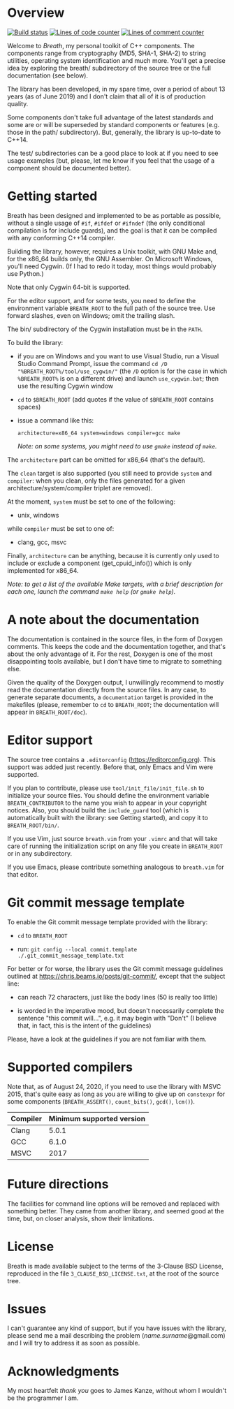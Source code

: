 <!--
 =============================================================================
                      Copyright 2019-2020 Gennaro Prota

                   Licensed under the 3-Clause BSD License.
              (See accompanying file 3_CLAUSE_BSD_LICENSE.txt or
               <https://opensource.org/licenses/BSD-3-Clause>.)
 _____________________________________________________________________________
-->

# Overview


<!--    Note: if you word-wrap these links differently, make sure they
        appear correctly on <github.com>.
     -------------------------------------------------------------------------
-->
[![Build status](
https://travis-ci.com/gennaroprota/breath.svg?branch=master)](
https://travis-ci.com/gennaroprota/breath)
[![Lines of code counter](
https://tokei.rs/b1/github/gennaroprota/breath?category=code)](
https://github.com/gennaroprota/breath)
[![Lines of comment counter](
https://tokei.rs/b1/github/gennaroprota/breath?category=comments)](
https://github.com/gennaroprota/breath)

Welcome to *Breath*, my personal toolkit of C++ components. The components range
from cryptography (MD5, SHA-1, SHA-2) to string utilities, operating system
identification and much more. You'll get a precise idea by exploring the breath/
subdirectory of the source tree or the full documentation (see below).

The library has been developed, in my spare time, over a period of about 13
years (as of June 2019) and I don't claim that all of it is of production
quality.

Some components don't take full advantage of the latest standards and some are
or will be superseded by standard components or features (e.g. those in the
path/ subdirectory). But, generally, the library is up-to-date to C++14.

The test/ subdirectories can be a good place to look at if you need to see usage
examples (but, please, let me know if you feel that the usage of a component
should be documented better).

# Getting started

Breath has been designed and implemented to be as portable as possible, without
a single usage of `#if`, `#ifdef` or `#ifndef` (the only conditional compilation
is for include guards), and the goal is that it can be compiled with any
conforming C++14 compiler.

Building the library, however, requires a Unix toolkit, with GNU Make and, for
the x86_64 builds only, the GNU Assembler. On Microsoft Windows, you'll need
Cygwin. (If I had to redo it today, most things would probably use Python.)

Note that only Cygwin 64-bit is supported.

For the editor support, and for some tests, you need to define the environment
variable `BREATH_ROOT` to the full path of the source tree. Use forward slashes,
even on Windows; omit the trailing slash.

The bin/ subdirectory of the Cygwin installation must be in the `PATH`.

To build the library:

 - if you are on Windows and you want to use Visual Studio, run a Visual Studio
   Command Prompt, issue the command `cd /D "%BREATH_ROOT%/tool/use_cygwin/"`
   (the `/D` option is for the case in which `%BREATH_ROOT%` is on a different
   drive) and launch `use_cygwin.bat`; then use the resulting Cygwin window

 - `cd` to `$BREATH_ROOT` (add quotes if the value of `$BREATH_ROOT` contains
   spaces)

 - issue a command like this:

   ```
   architecture=x86_64 system=windows compiler=gcc make
   ```

   *Note: on some systems, you might need to use `gmake` instead of `make`.*

The `architecture` part can be omitted for x86_64 (that's the default).

The `clean` target is also supported (you still need to provide `system` and
`compiler`: when you clean, only the files generated for a given
architecture/system/compiler triplet are removed).

At the moment, `system` must be set to one of the following:

 - unix, windows

while `compiler` must be set to one of:

 - clang, gcc, msvc

Finally, `architecture` can be anything, because it is currently only used to
include or exclude a component (get_cpuid_info()) which is only implemented for
x86_64.

*Note: to get a list of the available Make targets, with a brief description for
each one, launch the command `make help` (or `gmake help`).*

# A note about the documentation

The documentation is contained in the source files, in the form of Doxygen
comments. This keeps the code and the documentation together, and that's about
the only advantage of it. For the rest, Doxygen is one of the most disappointing
tools available, but I don't have time to migrate to something else.

Given the quality of the Doxygen output, I unwillingly recommend to mostly read
the documentation directly from the source files. In any case, to generate
separate documents, a `documentation` target is provided in the makefiles
(please, remember to `cd` to `BREATH_ROOT`; the documentation will appear in
`BREATH_ROOT/doc`).

# Editor support

The source tree contains a `.editorconfig` (https://editorconfig.org). This
support was added just recently. Before that, only Emacs and Vim were supported.

If you plan to contribute, please use `tool/init_file/init_file.sh` to
initialize your source files. You should define the environment variable
`BREATH_CONTRIBUTOR` to the name you wish to appear in your copyright notices.
Also, you should build the `include_guard` tool (which is automatically built
with the library: see Getting started), and copy it to `BREATH_ROOT/bin/`.

If you use Vim, just source `breath.vim` from your `.vimrc` and that will take
care of running the initialization script on any file you create in
`BREATH_ROOT` or in any subdirectory.

If you use Emacs, please contribute something analogous to `breath.vim` for that
editor.

# Git commit message template

To enable the Git commit message template provided with the library:

 - `cd` to `BREATH_ROOT`

 - run: `git config --local commit.template ./.git_commit_message_template.txt`

For better or for worse, the library uses the Git commit message guidelines
outlined at https://chris.beams.io/posts/git-commit/, except that the subject
line:

 - can reach 72 characters, just like the body lines (50 is really too little)

 - is worded in the imperative mood, but doesn't necessarily complete the
   sentence "this commit will...", e.g. it may begin with "Don't" (I believe
   that, in fact, this is the intent of the guidelines)

Please, have a look at the guidelines if you are not familiar with them.

# Supported compilers

Note that, as of August 24, 2020, if you need to use the library with MSVC 2015,
that's quite easy as long as you are willing to give up on `constexpr` for some
components (`BREATH_ASSERT()`, `count_bits()`, `gcd()`, `lcm()`).

Compiler | Minimum supported version
---------|----------------------------
Clang    | 5.0.1
GCC      | 6.1.0
MSVC     | 2017

# Future directions

The facilities for command line options will be removed and replaced with
something better. They came from another library, and seemed good at the time,
but, on closer analysis, show their limitations.

# License

Breath is made available subject to the terms of the 3-Clause BSD License,
reproduced in the file `3_CLAUSE_BSD_LICENSE.txt`, at the root of the source
tree.

# Issues

I can't guarantee any kind of support, but if you have issues with the library,
please send me a mail describing the problem (*name.surname*@gmail.com) and I
will try to address it as soon as possible.

# Acknowledgments

My most heartfelt *thank you* goes to James Kanze, without whom I wouldn't be
the programmer I am.

[//]: # (
 Local Variables:
 mode: markdown
 indent-tabs-mode: nil
 coding: utf-8
 End:
 vim: set ft=markdown et sts=4 sw=4:
 vim: set fenc=utf-8 nobomb:
)
